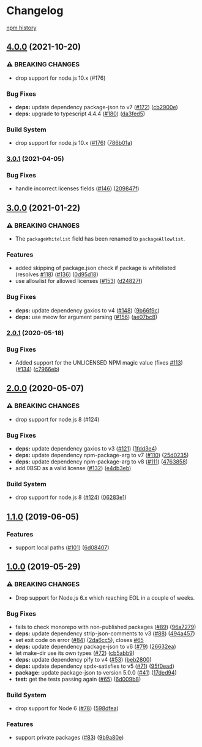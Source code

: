 # Changelog

[npm history][1]

[1]: https://www.npmjs.com/package/js-green-licenses?activeTab=versions

## [4.0.0](https://www.github.com/google/js-green-licenses/compare/v3.0.1...v4.0.0) (2021-10-20)


### ⚠ BREAKING CHANGES

* drop support for node.js 10.x (#176)

### Bug Fixes

* **deps:** update dependency package-json to v7 ([#172](https://www.github.com/google/js-green-licenses/issues/172)) ([cb2900e](https://www.github.com/google/js-green-licenses/commit/cb2900e8dd9040ba8fc4f694b407164c2f7d827b))
* **deps:** upgrade to typescript 4.4.4 ([#180](https://www.github.com/google/js-green-licenses/issues/180)) ([da3fed5](https://www.github.com/google/js-green-licenses/commit/da3fed520287b6ca8e82426f8d95811baf876e64))


### Build System

* drop support for node.js 10.x ([#176](https://www.github.com/google/js-green-licenses/issues/176)) ([786b01a](https://www.github.com/google/js-green-licenses/commit/786b01a8fecb08ce275c853b34cb946a9fa0f3cd))

### [3.0.1](https://www.github.com/google/js-green-licenses/compare/v3.0.0...v3.0.1) (2021-04-05)


### Bug Fixes

* handle incorrect licenses fields ([#146](https://www.github.com/google/js-green-licenses/issues/146)) ([209847f](https://www.github.com/google/js-green-licenses/commit/209847fa96d3f8676cfb292ef879a7e58e4cdecd))

## [3.0.0](https://www.github.com/google/js-green-licenses/compare/v2.0.1...v3.0.0) (2021-01-22)


### ⚠ BREAKING CHANGES

* The `packageWhitelist` field has been renamed to `packageAllowlist`.

### Features

* added skipping of package.json check if package is whitelisted (resolves [#118](https://www.github.com/google/js-green-licenses/issues/118)) ([#136](https://www.github.com/google/js-green-licenses/issues/136)) ([0d95d18](https://www.github.com/google/js-green-licenses/commit/0d95d18eb146bb8a003e741789729cf88d7e759c))
* use allowlist for allowed licenses ([#153](https://www.github.com/google/js-green-licenses/issues/153)) ([d24827f](https://www.github.com/google/js-green-licenses/commit/d24827fa25d66020f876412f706a9dfbd8b56a98))


### Bug Fixes

* **deps:** update dependency gaxios to v4 ([#148](https://www.github.com/google/js-green-licenses/issues/148)) ([9b66f9c](https://www.github.com/google/js-green-licenses/commit/9b66f9cd1768c4a7f5dde454192a9dc0f0d10c8f))
* **deps:** use meow for argument parsing ([#156](https://www.github.com/google/js-green-licenses/issues/156)) ([ae07bc8](https://www.github.com/google/js-green-licenses/commit/ae07bc81f21a7be753424c4dfc3fed4c6ee69060))

### [2.0.1](https://www.github.com/google/js-green-licenses/compare/v2.0.0...v2.0.1) (2020-05-18)


### Bug Fixes

* Added support for the UNLICENSED NPM magic value (fixes [#113](https://www.github.com/google/js-green-licenses/issues/113)) ([#134](https://www.github.com/google/js-green-licenses/issues/134)) ([c7966eb](https://www.github.com/google/js-green-licenses/commit/c7966eb39a95c3376f3845f7797bb3d72f2c5904))

## [2.0.0](https://www.github.com/google/js-green-licenses/compare/v1.1.0...v2.0.0) (2020-05-07)


### ⚠ BREAKING CHANGES

* drop support for node.js 8 (#124)

### Bug Fixes

* **deps:** update dependency gaxios to v3 ([#121](https://www.github.com/google/js-green-licenses/issues/121)) ([1fdd3e4](https://www.github.com/google/js-green-licenses/commit/1fdd3e4e7ad642da55ad94b72d71049f4789310c))
* **deps:** update dependency npm-package-arg to v7 ([#110](https://www.github.com/google/js-green-licenses/issues/110)) ([25d0235](https://www.github.com/google/js-green-licenses/commit/25d0235d0ff996b644fe84482241bda5a4b14b2a))
* **deps:** update dependency npm-package-arg to v8 ([#111](https://www.github.com/google/js-green-licenses/issues/111)) ([4763858](https://www.github.com/google/js-green-licenses/commit/4763858fe10d35e2f1e944d0f4e91a309503c812))
* add 0BSD as a valid license ([#132](https://www.github.com/google/js-green-licenses/issues/132)) ([e4db3eb](https://www.github.com/google/js-green-licenses/commit/e4db3ebe01bf49a922f0d3a0d71d9ee4af83cdf0))


### Build System

* drop support for node.js 8 ([#124](https://www.github.com/google/js-green-licenses/issues/124)) ([06283e1](https://www.github.com/google/js-green-licenses/commit/06283e10c44306f88cdb382ac9d593f4a48c0b7d))

## [1.1.0](https://www.github.com/google/js-green-licenses/compare/v1.0.0...v1.1.0) (2019-06-05)


### Features

* support local paths ([#101](https://www.github.com/google/js-green-licenses/issues/101)) ([6d08407](https://www.github.com/google/js-green-licenses/commit/6d08407))

## [1.0.0](https://www.github.com/google/js-green-licenses/compare/v0.5.0...v1.0.0) (2019-05-29)


### ⚠ BREAKING CHANGES

* Drop support for Node.js 6.x which reaching EOL in a
couple of weeks.

### Bug Fixes

* fails to check monorepo with non-published packages ([#89](https://www.github.com/google/js-green-licenses/issues/89)) ([96a7279](https://www.github.com/google/js-green-licenses/commit/96a7279))
* **deps:** update dependency strip-json-comments to v3 ([#88](https://www.github.com/google/js-green-licenses/issues/88)) ([494a457](https://www.github.com/google/js-green-licenses/commit/494a457))
* set exit code on error ([#84](https://www.github.com/google/js-green-licenses/issues/84)) ([2da6cc5](https://www.github.com/google/js-green-licenses/commit/2da6cc5)), closes [#65](https://www.github.com/google/js-green-licenses/issues/65)
* **deps:** update dependency package-json to v6 ([#79](https://www.github.com/google/js-green-licenses/issues/79)) ([26632ea](https://www.github.com/google/js-green-licenses/commit/26632ea))
* let make-dir use its own types ([#72](https://www.github.com/google/js-green-licenses/issues/72)) ([cb5abb9](https://www.github.com/google/js-green-licenses/commit/cb5abb9))
* **deps:** update dependency pify to v4 ([#53](https://www.github.com/google/js-green-licenses/issues/53)) ([beb2800](https://www.github.com/google/js-green-licenses/commit/beb2800))
* **deps:** update dependency spdx-satisfies to v5 ([#71](https://www.github.com/google/js-green-licenses/issues/71)) ([95f0ead](https://www.github.com/google/js-green-licenses/commit/95f0ead))
* **package:** update package-json to version 5.0.0 ([#41](https://www.github.com/google/js-green-licenses/issues/41)) ([17ded94](https://www.github.com/google/js-green-licenses/commit/17ded94))
* **test:** get the tests passing again ([#65](https://www.github.com/google/js-green-licenses/issues/65)) ([6d009b8](https://www.github.com/google/js-green-licenses/commit/6d009b8))


### Build System

* drop support for Node 6 ([#78](https://www.github.com/google/js-green-licenses/issues/78)) ([598dfea](https://www.github.com/google/js-green-licenses/commit/598dfea))


### Features

* support private packages ([#83](https://www.github.com/google/js-green-licenses/issues/83)) ([9b9a80e](https://www.github.com/google/js-green-licenses/commit/9b9a80e))
